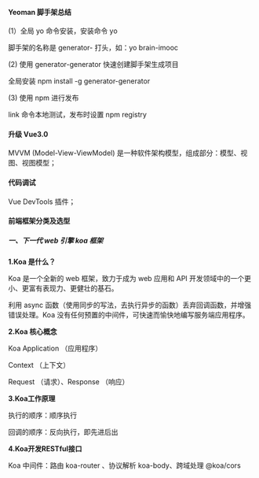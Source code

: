 #### Yeoman 脚手架总结

(1）全局 yo 命令安装，安装命令 yo <package>

脚手架的名称是 generator- 打头，如：yo brain-imooc

(2) 使用 generator-generator 快速创建脚手架生成项目

全局安装 npm install -g generator-generator

(3) 使用 npm 进行发布

link 命令本地测试，发布时设置 npm registry

#### 升级 Vue3.0

MVVM (Model-View-ViewModel) 是一种软件架构模型，组成部分：模型、视图、视图模型；

#### 代码调试

Vue DevTools 插件；

#### 前端框架分类及选型

##### 一、下一代 web 引擎 koa 框架

**1.Koa 是什么？**

Koa 是一个全新的 web 框架，致力于成为 web 应用和 API 开发领域中的一个更小、更富有表现力、更健壮的基石。

利用 async 函数（使用同步的写法，去执行异步的函数）丢弃回调函数，并增强错误处理。Koa 没有任何预置的中间件，可快速而愉快地编写服务端应用程序。

**2.Koa 核心概念**

Koa Application （应用程序）

Context （上下文）

Request （请求）、Response （响应）

**3.Koa工作原理**

执行的顺序：顺序执行

回调的顺序：反向执行，即先进后出

**4.Koa开发RESTful接口**

Koa 中间件：路由 koa-router 、协议解析 koa-body、跨域处理 @koa/cors